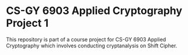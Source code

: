 # CS-GY 6903 Applied Cryptography Project 1

This repository is part of a course project for CS-GY 6903 Applied Cryptography which involves conducting cryptanalysis on Shift Cipher.
